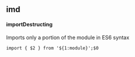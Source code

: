 ## imd
#### importDestructing
Imports only a portion of the module in ES6 syntax
```
import { $2 } from '${1:module}';$0
```